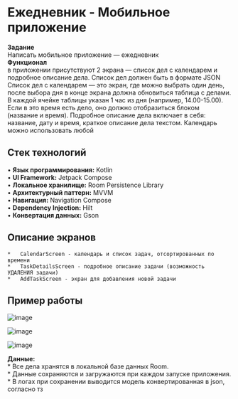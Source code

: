 # Ежедневник - Мобильное приложение
**Задание**  
Написать мобильное приложение — ежедневник   
**Функционал**     
в приложении присутствуют 2 экрана — список дел с календарем и подробное описание дела. Список дел должен быть в формате JSON
Список дел с календарем — это экран, где можно выбрать один день, после выбора дня в конце экрана должна обновиться таблица с делами. 
В каждой ячейке таблицы указан 1 час из дня (например, 14.00-15.00). Если в это время есть дело, оно должно отобразиться блоком (название и время). 
Подробное описание дела включает в себя: название, дату и время, краткое описание дела текстом. Календарь можно использовать любой    

## Стек технологий   
•   **Язык программирования:** Kotlin   
•   **UI Framework:** Jetpack Compose   
•   **Локальное хранилище:** Room Persistence Library   
•   **Архитектурный паттерн:** MVVM    
•   **Навигация:** Navigation Compose  
•   **Dependency Injection:** Hilt   
•   **Конвертация данных:** Gson   

## Описание экранов   
    *   CalendarScreen - календарь и список задач, отсортированных по времени   
    *   TaskDetailsScreen - подробное описание задачи (возможность УДАЛЕНИЯ задачи)   
    *   AddTaskScreen - экран для добавления новой задачи    

## Пример работы   
![image](https://github.com/user-attachments/assets/8e4f0ed0-afed-47da-bc1e-38988f417f76)

![image](https://github.com/user-attachments/assets/e89fd648-c0ca-48b0-b50f-090fb586417f)

![image](https://github.com/user-attachments/assets/8235e238-f9dc-4cb0-a5d8-28853ba30169)

 **Данные:**    
    *   Все дела хранятся в локальной базе данных Room.    
    *   Данные сохраняются и загружаются при каждом запуске приложения.   
    *   В логах при сохранении выводится модель конвертированная в json, согласно тз   

